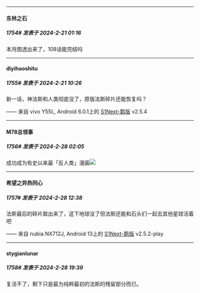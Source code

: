 ﻿
*****

####  东林之石  
##### 1754#       发表于 2024-2-21 01:16

本月图透出来了，108话能完结吗


*****

####  diyihaoshitu  
##### 1755#       发表于 2024-2-21 10:26

新一话，神法斯和人类彻底没了，原版法斯碎片还能恢复吗？

—— 来自 vivo Y55L, Android 6.0.1上的 [S1Next-鹅版](https://github.com/ykrank/S1-Next/releases) v2.5.4

*****

####  M78总领事  
##### 1756#       发表于 2024-2-28 02:05

成功成为有史以来最「反人类」漫画<img src="https://static.saraba1st.com/image/smiley/face2017/067.png" referrerpolicy="no-referrer">


*****

####  希望之异热同心  
##### 1757#       发表于 2024-2-28 12:38

法斯最后的碎片取出来了，这下地球没了但法斯还能和石头们一起去其他星球活着吧

—— 来自 nubia NX712J, Android 13上的 [S1Next-鹅版](https://github.com/ykrank/S1-Next/releases) v2.5.2-play


*****

####  stygianlunar  
##### 1758#       发表于 2024-2-28 19:39

复活不了，剩下只是最为纯粹最初的法斯的残留部分而已。

